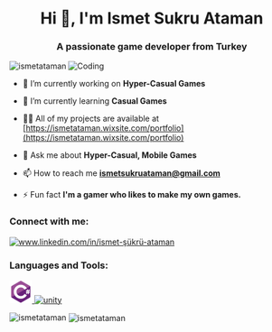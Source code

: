 <h1 align="center">Hi 👋, I'm Ismet Sukru Ataman</h1>
<h3 align="center">A passionate game developer from Turkey</h3>
<img align="right" alt="Coding" width="400" src="https://media.tenor.com/qJ5evVs-_uUAAAAC/coding.gif">

<p align="left"> <img src="https://komarev.com/ghpvc/?username=ismetataman&label=Profile%20views&color=0e75b6&style=flat" alt="ismetataman" /> </p>

- 🔭 I’m currently working on **Hyper-Casual Games**

- 🌱 I’m currently learning **Casual Games**

- 👨‍💻 All of my projects are available at [https://ismetataman.wixsite.com/portfolio](https://ismetataman.wixsite.com/portfolio)

- 💬 Ask me about **Hyper-Casual, Mobile Games**

- 📫 How to reach me **ismetsukruataman@gmail.com**

- ⚡ Fun fact **I'm a gamer who likes to make my own games.**

<h3 align="left">Connect with me:</h3>
<p align="left">
<a href="www.linkedin.com/in/ismet-şükrü-ataman" target="blank"><img align="center" src="https://raw.githubusercontent.com/rahuldkjain/github-profile-readme-generator/master/src/images/icons/Social/linked-in-alt.svg" alt="www.linkedin.com/in/ismet-şükrü-ataman" height="30" width="40" /></a>
</p>

<h3 align="left">Languages and Tools:</h3>
<p align="left"> <a href="https://www.w3schools.com/cs/" target="_blank" rel="noreferrer"> <img src="https://raw.githubusercontent.com/devicons/devicon/master/icons/csharp/csharp-original.svg" alt="csharp" width="40" height="40"/> </a> <a href="https://unity.com/" target="_blank" rel="noreferrer"> <img src="https://www.vectorlogo.zone/logos/unity3d/unity3d-icon.svg" alt="unity" width="40" height="40"/> </a> </p>

<p><img align="left" src="https://github-readme-stats.vercel.app/api/top-langs?username=ismetataman&show_icons=true&locale=en&layout=compact" alt="ismetataman" /></p>

<p>&nbsp;<img align="center" width="425" src="https://github-readme-stats.vercel.app/api?username=ismetataman&show_icons=true&locale=en" alt="ismetataman" /></p>
